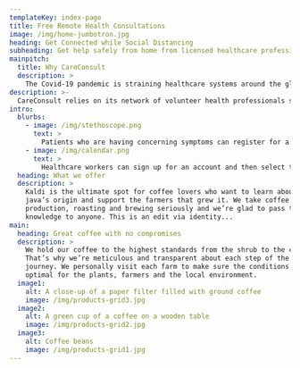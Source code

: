 ```yaml
---
templateKey: index-page
title: Free Remote Health Consultations
image: /img/home-jumbotron.jpg
heading: Get Connected while Social Distancing
subheading: Get help safely from home from licensed healthcare professionals
mainpitch:
  title: Why CareConsult
  description: >
    The Covid-19 pandemic is straining healthcare systems around the globe. CareConsult was created to connect licensed volunteer health professionals with patients at home to reduce the burden on hospitals and clinics. 
description: >-
  CareConsult relies on its network of volunteer health professionals such as doctors, nurses, and mental health experts.
intro:
  blurbs:
    - image: /img/stethoscope.png
      text: >
        Patients who are having concerning symptoms can register for a free account and schedule a video conferencing appointment with a healthcare professional
    - image: /img/calendar.png
      text: >
        Healthcare workers can sign up for an account and then select their availability. They will be notified when a patient books a consultation.
  heading: What we offer
  description: >
    Kaldi is the ultimate spot for coffee lovers who want to learn about their
    java’s origin and support the farmers that grew it. We take coffee
    production, roasting and brewing seriously and we’re glad to pass that
    knowledge to anyone. This is an edit via identity...
main:
  heading: Great coffee with no compromises
  description: >
    We hold our coffee to the highest standards from the shrub to the cup.
    That’s why we’re meticulous and transparent about each step of the coffee’s
    journey. We personally visit each farm to make sure the conditions are
    optimal for the plants, farmers and the local environment.
  image1:
    alt: A close-up of a paper filter filled with ground coffee
    image: /img/products-grid3.jpg
  image2:
    alt: A green cup of a coffee on a wooden table
    image: /img/products-grid2.jpg
  image3:
    alt: Coffee beans
    image: /img/products-grid1.jpg
---
```

